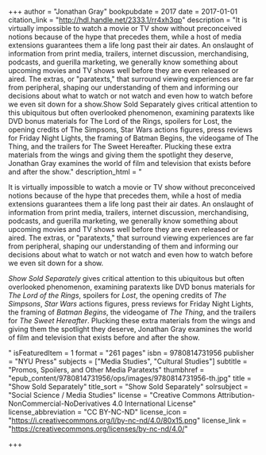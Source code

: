 +++
author = "Jonathan Gray"
bookpubdate = 2017
date = 2017-01-01
citation_link = "http://hdl.handle.net/2333.1/rr4xh3qp"
description = "It is virtually impossible to watch a movie or TV show without preconceived notions because of the hype that precedes them, while a host of media extensions guarantees them a life long past their air dates. An onslaught of information from print media, trailers, internet discussion, merchandising, podcasts, and guerilla marketing, we generally know something about upcoming movies and TV shows well before they are even released or aired. The extras, or \"paratexts,\" that surround viewing experiences are far from peripheral, shaping our understanding of them and informing our decisions about what to watch or not watch and even how to watch before we even sit down for a show.Show Sold Separately gives critical attention to this ubiquitous but often overlooked phenomenon, examining paratexts like DVD bonus materials for The Lord of the Rings, spoilers for Lost, the opening credits of The Simpsons, Star Wars actions figures, press reviews for Friday Night Lights, the framing of Batman Begins, the videogame of The Thing, and the trailers for The Sweet Hereafter. Plucking these extra materials from the wings and giving them the spotlight they deserve, Jonathan Gray examines the world of film and television that exists before and after the show."
description_html = "<p>It is virtually impossible to watch a movie or TV show without preconceived notions because of the hype that precedes them, while a host of media extensions guarantees them a life long past their air dates. An onslaught of information from print media, trailers, internet discussion, merchandising, podcasts, and guerilla marketing, we generally know something about upcoming movies and TV shows well before they are even released or aired. The extras, or \"paratexts,\" that surround viewing experiences are far from peripheral, shaping our understanding of them and informing our decisions about what to watch or not watch and even how to watch before we even sit down for a show.</p><p><em>Show Sold Separately</em> gives critical attention to this ubiquitous but often overlooked phenomenon, examining paratexts like DVD bonus materials for <em>The Lord of the Rings</em>, spoilers for <em>Lost</em>, the opening credits of <em>The Simpsons</em>, <em>Star Wars</em> actions figures, press reviews for Friday Night Lights, the framing of <em>Batman Begins</em>, the videogame of <em>The Thing</em>, and the trailers for <em>The Sweet Hereafter</em>. Plucking these extra materials from the wings and giving them the spotlight they deserve, Jonathan Gray examines the world of film and television that exists before and after the show.</p>"
isFeaturedItem = 1
format = "261 pages"
isbn = 9780814731956
publisher = "NYU Press"
subjects = ["Media Studies", "Cultural Studies"]
subtitle = "Promos, Spoilers, and Other Media Paratexts"
thumbhref = "epub_content/9780814731956/ops/images/9780814731956-th.jpg"
title = "Show Sold Separately"
title_sort = "Show Sold Separately"
solrsubject = "Social Science / Media Studies"
license = "Creative Commons Attribution-NonCommercial-NoDerivatives 4.0 International License"
license_abbreviation = "CC BY-NC-ND"
license_icon = "https://i.creativecommons.org/l/by-nc-nd/4.0/80x15.png"
license_link = "https://creativecommons.org/licenses/by-nc-nd/4.0/"

+++
